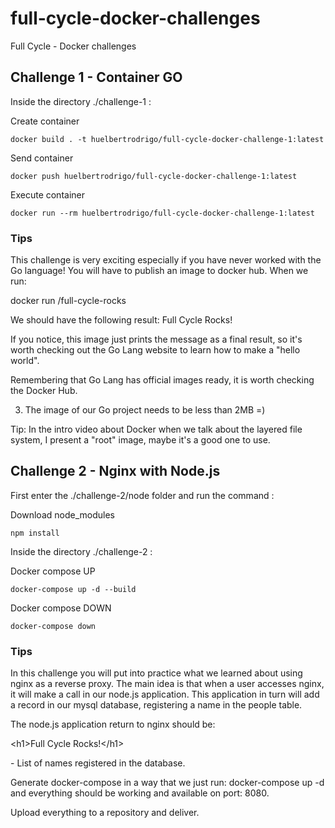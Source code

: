 # full-cycle-docker-challenges

Full Cycle - Docker challenges

## Challenge 1 - Container GO

Inside the directory ./challenge-1 :

Create container

```
docker build . -t huelbertrodrigo/full-cycle-docker-challenge-1:latest
```

Send container

```
docker push huelbertrodrigo/full-cycle-docker-challenge-1:latest
```

Execute container

```
docker run --rm huelbertrodrigo/full-cycle-docker-challenge-1:latest
```

### Tips

This challenge is very exciting especially if you have never worked with the Go language!
You will have to publish an image to docker hub. When we run:

docker run <your-user>/full-cycle-rocks

We should have the following result: Full Cycle Rocks!

If you notice, this image just prints the message as a final result, so it's worth checking out the Go Lang website to learn how to make a "hello world".

Remembering that Go Lang has official images ready, it is worth checking the Docker Hub.

3. The image of our Go project needs to be less than 2MB =)

Tip: In the intro video about Docker when we talk about the layered file system, I present a "root" image, maybe it's a good one to use.

## Challenge 2 - Nginx with Node.js

First enter the ./challenge-2/node folder and run the command :

Download node_modules

```
npm install
```

Inside the directory ./challenge-2 :

Docker compose UP

```
docker-compose up -d --build
```

Docker compose DOWN

```
docker-compose down
```

### Tips

In this challenge you will put into practice what we learned about using nginx as a reverse proxy. The main idea is that when a user accesses nginx, it will make a call in our node.js application. This application in turn will add a record in our mysql database, registering a name in the people table.

The node.js application return to nginx should be:

</p>

<p>&lt;h1&gt;Full Cycle Rocks!&lt;/h1&gt;</p>

<p>

</p>

<p>- List of names registered in the database.</p>

<p>

Generate docker-compose in a way that we just run: docker-compose up -d and everything should be working and available on port: 8080.

Upload everything to a repository and deliver.
